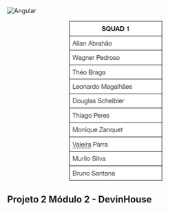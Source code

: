 ![Angular](https://img.shields.io/badge/Angular-DD0031?style=for-the-badge&logo=angular&logoColor=white)

<p align="center">
        <a href="#">
        <img align="center" width="218" height="375"  src="/squad.jpg" />
</a>
</p>

## Projeto 2 Módulo 2 - DevinHouse